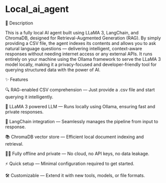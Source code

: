 # Local_ai_agent
🧠 Description

This is a fully local AI agent built using LLaMA 3, LangChain, and ChromaDB, designed for Retrieval-Augmented Generation (RAG). By simply providing a CSV file, the agent indexes its contents and allows you to ask natural language questions — delivering intelligent, context-aware responses without needing internet access or any external APIs.
It runs entirely on your machine using the Ollama framework to serve the LLaMA 3 model locally, making it a privacy-focused and developer-friendly tool for querying structured data with the power of AI.

✨ Features

🔍 RAG-enabled CSV comprehension — Just provide a .csv file and start querying it intelligently.

🦙 LLaMA 3 powered LLM — Runs locally using Ollama, ensuring fast and private responses.

🔗 LangChain integration — Seamlessly manages the pipeline from input to response.

📚 ChromaDB vector store — Efficient local document indexing and retrieval.

🧑‍💻 Fully offline and private — No cloud, no API keys, no data leakage.

⚡ Quick setup — Minimal configuration required to get started.

🛠️ Customizable — Extend it with new tools, models, or file formats.
